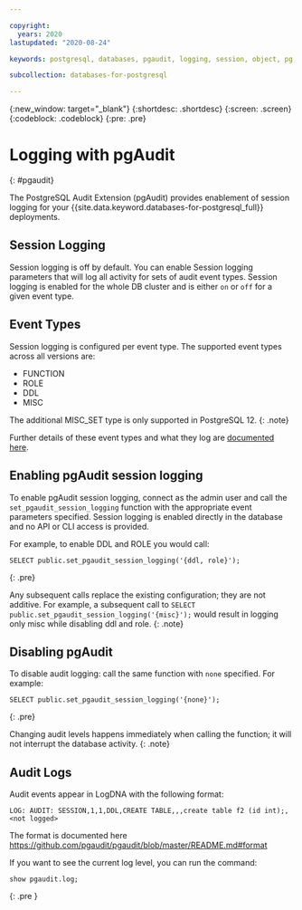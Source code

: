```yaml
---

copyright:
  years: 2020
lastupdated: "2020-08-24"

keywords: postgresql, databases, pgaudit, logging, session, object, pg role

subcollection: databases-for-postgresql

---
```


{:new_window: target="_blank"}
{:shortdesc: .shortdesc}
{:screen: .screen}
{:codeblock: .codeblock}
{:pre: .pre}

# Logging with pgAudit
{: #pgaudit}

The PostgreSQL Audit Extension (pgAudit) provides enablement of session logging for your {{site.data.keyword.databases-for-postgresql_full}} deployments. 

## Session Logging

Session logging is off by default. You can enable Session logging parameters that will log all activity for sets of audit event types. Session logging is enabled for the whole DB cluster and is either `on` or `off` for a given event type.

## Event Types

Session logging is configured per event type. The supported event types across all versions are:  
* FUNCTION 
* ROLE
* DDL
* MISC

The additional MISC_SET type is only supported in PostgreSQL 12.
{: .note}

Further details of these event types and what they log are [documented here](https://github.com/pgaudit/pgaudit/blob/master/README.md#pgauditlog).


## Enabling pgAudit session logging

To enable pgAudit session logging, connect as the admin user and call the `set_pgaudit_session_logging` function with the appropriate event parameters specified. Session logging is enabled directly in the database and no API or CLI access is provided. 

For example, to enable DDL and ROLE you would call:
```
SELECT public.set_pgaudit_session_logging('{ddl, role}');
```
{: .pre}

Any subsequent calls replace the existing configuration; they are not additive. For example, a subsequent call to `SELECT public.set_pgaudit_session_logging('{misc}');` would result in logging only misc while disabling ddl and role.
{: .note}

## Disabling pgAudit

To disable audit logging: call the same function with `none` specified. For example:
```
SELECT public.set_pgaudit_session_logging('{none}');
```
{: .pre}

Changing audit levels happens immediately when calling the function; it will not interrupt the database activity.
{: .note}

## Audit Logs

Audit events appear in LogDNA with the following format:
```
LOG: AUDIT: SESSION,1,1,DDL,CREATE TABLE,,,create table f2 (id int);,<not logged>
```
The format is documented here https://github.com/pgaudit/pgaudit/blob/master/README.md#format

If you want to see the current log level, you can run the command:  
```
show pgaudit.log;
```
{: .pre
}